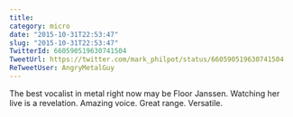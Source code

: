 ```yaml
---
title: 
category: micro
date: "2015-10-31T22:53:47"
slug: "2015-10-31T22:53:47"
TwitterId: 660590519630741504
TweetUrl: https://twitter.com/mark_philpot/status/660590519630741504
ReTweetUser: AngryMetalGuy
---
```


<i class="fa fa-retweet" aria-hidden="true"></i> The best vocalist in metal right now may be Floor Janssen. Watching her live is a revelation. Amazing voice. Great range. Versatile.